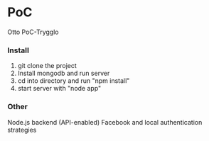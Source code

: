 # PoC

Otto PoC-Trygglo

### Install
1. git clone the project
2. Install mongodb and run server
3. cd into directory and run "npm install"
4. start server with "node app"

### Other
Node.js backend (API-enabled)
Facebook and local authentication strategies
